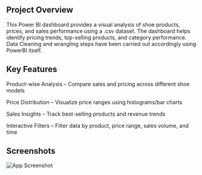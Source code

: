 
## Project Overview

This Power BI dashboard provides a visual analysis of shoe products, prices, and sales performance using a .csv dataset. The dashboard helps identify pricing trends, top-selling products, and category performance. Data Cleaning and wrangling steps have been carried out accordingly using PowerBI itself.
## Key Features

Product-wise Analysis – Compare sales and pricing across different shoe models

Price Distribution – Visualize price ranges using histograms/bar charts

Sales Insights – Track best-selling products and revenue trends

Interactive Filters – Filter data by product, price range, sales volume, and time
## Screenshots

![App Screenshot](https://via.placeholder.com/468x300?text=App+Screenshot+Here)

